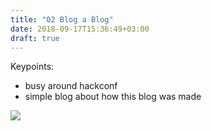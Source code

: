 ```yaml
---
title: "02 Blog a Blog"
date: 2018-09-17T15:36:49+03:00
draft: true
---
```


Keypoints:

- busy around hackconf
- simple blog about how this blog was made

![](/images/02-blog-a-blog-278df7d1.png)
